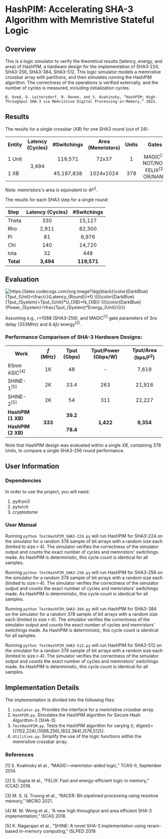 # HashPIM: Accelerating SHA-3 Algorithm with Memristive Stateful Logic
## Overview
This is a logic simulator to verify the theoretical results (latency, energy, and area) of HashPIM, a hardware design for the implementation of SHA3-224, SHA3-256, SHA3-384, SHA3-512. This logic simulator models a memristive crossbar array with partitions, and then simulates running the HashPIM algorithm. The correctness of the operations is verified externally, and the number of cycles is measured, including initialization cycles.

`B. Oved, O. Leitersdorf, R. Ronen, and S. Kvatinsky, “HashPIM: High-Throughput SHA-3 via Memristive Digital Processing-in-Memory,” 2022.`

## Results

The results for a single crossbar (*XB*) for one SHA3 round (out of 24):

<table>
  <tr>
    <th>Entity</th>
    <th>Latency (Cycles)</th>
    <th>#Switchings</th>
    <th>Area (Memristors)</th>
    <th>Units</th>
    <th>Gates</th>
  </tr>
  <tr>
    <td align="left">1 Unit</td>
    <td rowspan="2" align="center">3,494</td>
    <td align="center">119,571</td>
    <td align="center">72x37</td>
    <td align="center">1</td>
    <td rowspan="2" align="center">MAGIC<sup>[1]</sup> NOT/NOR, FELIX<sup>[2]</sup> OR/NAND</td>
  </tr>
  <tr>
    <td align="left">1 XB</td>
    <td align="center">45,197,838</td>
    <td align="center">1024x1024</td>
    <td align="center">378</td>
  </tr>
</table>

Note: memristors's area is equivalent to 4*F*<sup>2</sup>.


The results for each SHA3 step for a single round: 

| Step | Latency (Cycles) | #Switchings |
| :---- | :----: | :----: |
| Theta | 330 | 15,127 |
| Rho | 2,911 | 82,300 |
| Pi | 81 | 6,976 |
| Chi | 140 | 14,720 |
| Iota | 32 | 448 |
| **Total** | **3,494** | **119,571** |

## Evaluation
<img src="https://latex.codecogs.com/svg.image?\bg{black}\color{DarkBlue}&space;{Tput_{Unit}=\frac{r}{Latency_{Round}}*f}&space;\\\\\color{DarkBlue}&space;{Tput_{System}=Tput_{Unit}*U_{XB}*N_{XB}}&space;\\\\\color{DarkBlue}&space;{Power_{System}=\frac{Tput_{System}*Energy_{Unit}}{r}}" title="https://latex.codecogs.com/svg.image?\bg{black}\color{DarkBlue} {Tput_{Unit}=\frac{r}{Latency_{Round}}*f} \\\\\color{DarkBlue} {Tput_{System}=Tput_{Unit}*U_{XB}*N_{XB}} \\\\\color{DarkBlue} {Power_{System}=\frac{Tput_{System}*Energy_{Unit}}{r}}" />


Assuming e.g., *r*=1088 (SHA3-256), and MAGIC<sup>[1]</sup> gate parameters of 3*ns* delay (333*MHz*) and 6.4*fJ* energy<sup>[3]</sup>.


### Performance Comparison of SHA-3 Hardware Designs:

<table>
  <tr>
    <th>Work</th>
    <th><i>f</i> (MHz)</th>
    <th>Tput (Gbps)</th>
    <th>Tput/Power (Gbps/W)</th>
    <th>Tput/Area (bps/<i>F</i><sup>2</sup>)</th>
  </tr>
  <tr>
    <td align="left">65nm ASIC<sup>[4]</sup></td>
    <td align="center">1K</td>
    <td align="center">48</td>
    <td align="center">-</td>
    <td align="center">7,619</td>
  </tr>
  <tr>
    <td align="left">SHINE-1<sup>[5]</sup></td>
    <td align="center">2K</td>
    <td align="center">33.4</td>
    <td align="center">263</td>
    <td align="center">21,916</td>
  </tr>
  <tr>
    <td align="left">SHINE-2<sup>[5]</sup></td>
    <td align="center">2K</td>
    <td align="center">54</td>
    <td align="center">311</td>
    <td align="center">22,227</td>
  </tr>
  <tr>
    <td align="left"><b>HashPIM (1 XB)</b></td>
    <td rowspan="2" align="center"><b>333</b></td>
    <td align="center"><b>39.2</b></td>
    <td rowspan="2" align="center"><b>1,422</b></td>
    <td rowspan="2" align="center"><b>9,354</b></td>
  </tr>
  <tr>
    <td align="left"><b>HashPIM (2 XB)</b></td>
    <td align="center"><b>78.4</b></td>
  </tr>
</table>

Note that HashPIM design was evaluated within a single *XB*, containing 378 *Unit*s, to compare a single SHA3-256 round performance.


## User Information
### Dependencies
In order to use the project, you will need:
1. python3
2. pytorch
3. cryptodome

### User Manual
Running `python TestHashPIM_SHA3-224.py` will run HashPIM for SHA3-224 on the simulator for a random 378 sample of bit arrays with a random size each (limited to size r-4). The simulator verifies the correctness
of the simulator output and counts the exact number of cycles and memristors' switchings made. As HashPIM is deterministic, this cycle count is identical for all samples.

Running `python TestHashPIM_SHA3-256.py` will run HashPIM for SHA3-256 on the simulator for a random 378 sample of bit arrays with a random size each (limited to size r-4). The simulator verifies the correctness
of the simulator output and counts the exact number of cycles and memristors' switchings made. As HashPIM is deterministic, this cycle count is identical for all samples.

Running `python TestHashPIM_SHA3-384.py` will run HashPIM for SHA3-384 on the simulator for a random 378 sample of bit arrays with a random size each (limited to size r-4). The simulator verifies the correctness
of the simulator output and counts the exact number of cycles and memristors' switchings made. As HashPIM is deterministic, this cycle count is identical for all samples.

Running `python TestHashPIM_SHA3-512.py` will run HashPIM for SHA3-512 on the simulator for a random 378 sample of bit arrays with a random size each (limited to size r-4). The simulator verifies the correctness
of the simulator output and counts the exact number of cycles and memristors' switchings made. As HashPIM is deterministic, this cycle count is identical for all samples.

## Implementation Details
The implementation is divided into the following files: 
1. `simulator.py`. Provides the interface for a memristive crossbar array.
2. `HashPIM.py`. Simulates the HashPIM algorithm for Secure Hash Algorithm-3 (SHA-3).
3. `TestHashPIM.py`. Tests the HashPIM algorithm for varying (r, digest)={(1152,224),(1088,256),(832,384),(576,512)}.
4. `Utilities.py`. Simplify the use of the logic functions within the memristive crossbar array.

### References

[1] S. Kvatinsky et al., “MAGIC—memristor-aided logic,” TCAS-II, September 2014.

[2] S. Gupta et al., “FELIX: Fast and energy-efficient logic in memory,” ICCAD 2018.

[3] M. S. Q. Truong et al., “RACER: Bit-pipelined processing using resistive memory,” MICRO 2021.

[4] M. M. Wong et al., “A new high throughput and area efficient SHA-3 implementation,” ISCAS 2018.

[5] K. Nagarajan et al., “SHINE: A novel SHA-3 implementation using reram-based in-memory computing,” ISLPED 2019.
